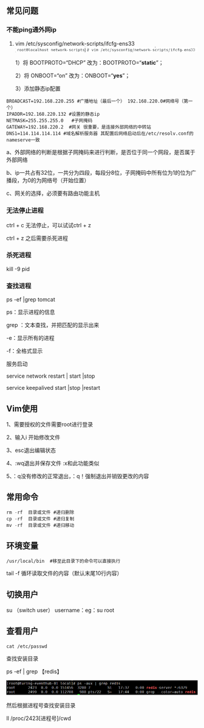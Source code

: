 ## 常见问题

### 不能ping通外网ip

1. vim /etc/sysconfig/network-scripts/ifcfg-ens33![image-20210507204009963](linux/image-20210507204009963.png)

   1）将 BOOTPROTO=“DHCP” 改为：BOOTPROTO=“**static**”；

   2）将 ONBOOT=“on” 改为：ONBOOT=“**yes**”；

   3）添加静态ip配置

~~~
BROADCAST=192.168.220.255 #广播地址（最后一个） 192.168.220.0#网络号（第一个）
IPADDR=192.168.220.132 #设置的静态ip
NETMASK=255.255.255.0	#子网掩码 
GATEWAY=192.168.220.2  #网关 很重要，是连接外部网络的中转站
DNS1=114.114.114.114 #域名解析服务器 其配置后网络启动后在/etc/resolv.conf的nameserve一致
~~~

a、外部网络的判断是根据子网掩码来进行判断，是否位于同一个网段，是否属于外部网络

b、ip一共占有32位，一共分为四段，每段分8位，子网掩码中所有位为1的位为广播段，为0的为网络号（开始位置）

c、网关的选择，必须要有路由功能主机

### 无法停止进程

ctrl + c 无法停止，可以试试ctrl  + z

ctrl + z 之后需要杀死进程

### 杀死进程

kill -9 pid

### 查找进程

ps -ef |grep tomcat

ps：显示进程的信息

grep ：文本查找，并把匹配的显示出来

-e：显示所有的进程

-f：全格式显示

服务启动

service network restart | start |stop

service keepalived start |stop |restart

## Vim使用

1、需要授权的文件需要root进行登录

2、输入i 开始修改文件

3、esc退出编辑状态

4、:wq退出并保存文件 :x和此功能类似

5、：q没有修改的正常退出，：q！强制退出并销毁更改的内容

## 常用命令

~~~java
rm -rf  目录或文件 #递归删除
cp -rf  目录或文件 #递归复制
mv -rf  目录或文件 #递归移动
~~~

## 环境变量

~~~
/usr/local/bin  #移至此目录下的命令可以直接执行
~~~

tail -f 循环读取文件的内容（默认末尾10行内容）

## 切换用户

su （switch user） username：eg：su root 

## 查看用户

~~~
cat /etc/passwd
~~~

查找安装目录

ps -ef | grep 【redis】

![img](linux/20201010174445794.png)

然后根据进程号查找安装目录

ll /proc/2423[进程号]/cwd

